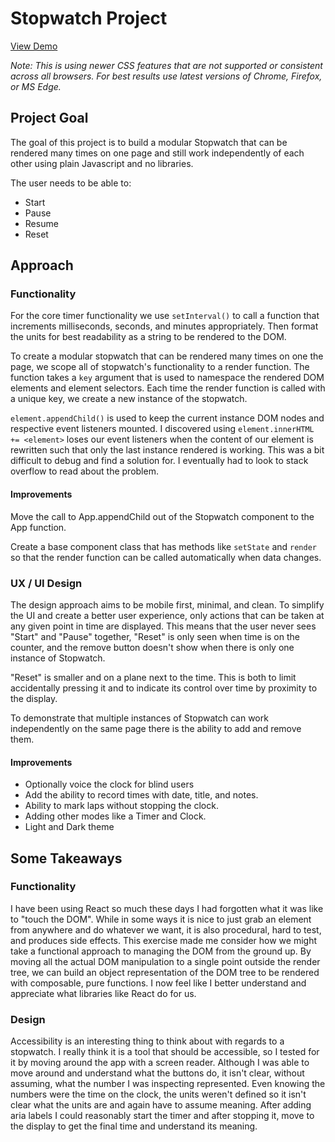 # Stopwatch Project

[View Demo](https://tharon-c.github.com/stopwatch)

_Note: This is using newer CSS features that are not supported or consistent across all browsers. For best results use latest versions of Chrome, Firefox, or MS Edge._

## Project Goal

The goal of this project is to build a modular Stopwatch that can be rendered many times on one page and still work independently of each other using plain Javascript and no libraries.

The user needs to be able to:

- Start
- Pause
- Resume
- Reset

## Approach

### Functionality

For the core timer functionality we use `setInterval()` to call a function that increments milliseconds, seconds, and minutes appropriately. Then format the units for best readability as a string to be rendered to the DOM.

To create a modular stopwatch that can be rendered many times on one the page, we scope all of stopwatch's functionality to a render function. The function takes a `key` argument that is used to namespace the rendered DOM elements and element selectors. Each time the render function is called with a unique key, we create a new instance of the stopwatch.

`element.appendChild()` is used to keep the current instance DOM nodes and respective event listeners mounted. I discovered using `element.innerHTML += <element>` loses our event listeners when the content of our element is rewritten such that only the last instance rendered is working. This was a bit difficult to debug and find a solution for. I eventually had to look to stack overflow to read about the problem.

#### Improvements

Move the call to App.appendChild out of the Stopwatch component to the App function.

Create a base component class that has methods like `setState` and `render` so that the render function can be called automatically when data changes.

### UX / UI Design

The design approach aims to be mobile first, minimal, and clean. To simplify the UI and create a better user experience, only actions that can be taken at any given point in time are displayed. This means that the user never sees "Start" and "Pause" together, "Reset" is only seen when time is on the counter, and the remove button doesn't show when there is only one instance of Stopwatch.

"Reset" is smaller and on a plane next to the time. This is both to limit accidentally pressing it and to indicate its control over time by proximity to the display.

To demonstrate that multiple instances of Stopwatch can work independently on the same page there is the ability to add and remove them.

#### Improvements

- Optionally voice the clock for blind users
- Add the ability to record times with date, title, and notes.
- Ability to mark laps without stopping the clock.
- Adding other modes like a Timer and Clock.
- Light and Dark theme

## Some Takeaways

### Functionality

I have been using React so much these days I had forgotten what it was like to "touch the DOM". While in some ways it is nice to just grab an element from anywhere and do whatever we want, it is also procedural, hard to test, and produces side effects. This exercise made me consider how we might take a functional approach to managing the DOM from the ground up. By moving all the actual DOM manipulation to a single point outside the render tree, we can build an object representation of the DOM tree to be rendered with composable, pure functions. I now feel like I better understand and appreciate what libraries like React do for us.

### Design

Accessibility is an interesting thing to think about with regards to a stopwatch. I really think it is a tool that should be accessible, so I tested for it by moving around the app with a screen reader. Although I was able to move around and understand what the buttons do, it isn't clear, without assuming, what the number I was inspecting represented. Even knowing the numbers were the time on the clock, the units weren't defined so it isn't clear what the units are and again have to assume meaning. After adding aria labels I could reasonably start the timer and after stopping it, move to the display to get the final time and understand its meaning.
